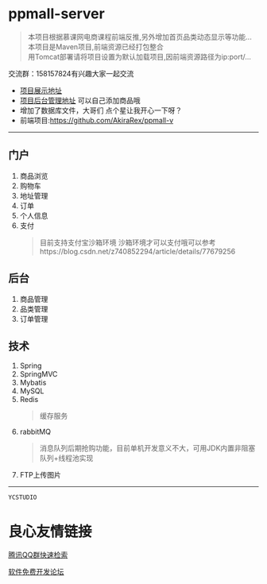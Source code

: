 # ppmall-server
  > 本项目根据慕课网电商课程前端反推,另外增加首页品类动态显示等功能...         
  	本项目是Maven项目,前端资源已经打包整合        
  	用Tomcat部署请将项目设置为默认加载项目,因前端资源路径为ip:port/...   
	
交流群：158157824有兴趣大家一起交流
* [项目展示地址](http://www.grammaker.cn:8080/dist/view/user-login.html)
* [项目后台管理地址](http://www.grammaker.cn:8080/backend/dist/view/#/login?redirect=%23%2Forder%2Findex)
可以自己添加商品哦
* 增加了数据库文件，大哥们 点个星让我开心一下呀？
* 前端项目:https://github.com/AkiraRex/ppmall-v  

-------------------------
## 门户
1. 商品浏览
2. 购物车
3. 地址管理
4. 订单
5. 个人信息
6. 支付
   > 目前支持支付宝沙箱环境
   > 沙箱环境才可以支付哦可以参考https://blog.csdn.net/z740852294/article/details/77679256

## 后台
1. 商品管理
2. 品类管理
3. 订单管理

## 技术
1. Spring
2. SpringMVC
3. Mybatis
4. MySQL 
5. Redis
   > 缓存服务
6. rabbitMQ 
   > 消息队列后期抢购功能，目前单机开发意义不大，可用JDK内置非阻塞队列+线程池实现
7. FTP上传图片

-------------------------
	YCSTUDIO



 # 良心友情链接

[腾讯QQ群快速检索](http://u.720life.cn/s/8cf73f7c)

[软件免费开发论坛](http://u.720life.cn/s/bbb01dc0)